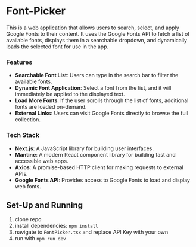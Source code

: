 # Font-Picker
This is a web application that allows users to search, select, and apply Google Fonts to their content. It uses the Google Fonts API to fetch a list of available fonts, displays them in a searchable dropdown, and dynamically loads the selected font for use in the app.

### Features
- **Searchable Font List**: Users can type in the search bar to filter the available fonts.
- **Dynamic Font Application**: Select a font from the list, and it will immediately be applied to the displayed text.
- **Load More Fonts**: If the user scrolls through the list of fonts, additional fonts are loaded on-demand.
- **External Links**: Users can visit Google Fonts directly to browse the full collection.

### Tech Stack
- **Next.js**: A JavaScript library for building user interfaces.
- **Mantine**: A modern React component library for building fast and accessible web apps.
- **Axios**: A promise-based HTTP client for making requests to external APIs.
- **Google Fonts API**: Provides access to Google Fonts to load and display web fonts.

## Set-Up and Running
1. clone repo
2. install dependencies: ```npm install```
3. navigate to ```FontPicker.tsx``` and replace API Key with your own
4. run with ```npm run dev```
